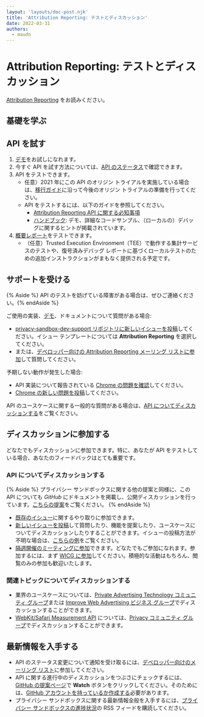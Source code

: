 ```yaml
---
layout: 'layouts/doc-post.njk'
title: 'Attribution Reporting: テストとディスカッション'
date: 2022-03-31
authors:
  - maudn
---
```


# Attribution Reporting: テストとディスカッション

[Attribution
Reporting](/docs/privacy-sandbox/attribution-reporting/)
をお読みください。

## 基礎を学ぶ

## API を試す

1. [デモ](https://goo.gle/attribution-reporting-demo)をお試しになれます。
2. 今すぐ API を試す方法については、[API のステータス](/docs/privacy-sandbox/attribution-reporting/#status)で確認できます。
3. API をテストできます。
    * 任意）2021 年にこの API のオリジン トライアルを実施している場合は、[移行ガイド](https://docs.google.com/document/d/1NY7SScCYcPc9v5wtf_fVAikFxGQTAFvwldhExN1P03Y/edit)に沿って今後のオリジン トライアルの準備を行ってください。
    * API をテストするには、以下のガイドを参照してください。
        * [Attribution Reporting API に関する必知事項](https://docs.google.com/document/d/1lvrKd5Vv7SYLMGZb0Fz7bpGNEl0LOx9i1waAHw2sUg8/)
        * [ハンドブック](https://docs.google.com/document/d/1BXchEk-UMgcr2fpjfXrQ3D8VhTR-COGYS1cwK_nyLfg/):
        デモ、詳細なコードサンプル、（ローカルの）デバッグに関するヒントが掲載されています。
4. [概要レポート](/docs/privacy-sandbox/attribution-reporting/summary-reports/)をテストできます。
    * （任意）Trusted Execution Environment（TEE）で動作する集計サービスのテストや、復号済みデバッグ レポートに基づくローカルテストのための追加インストラクションがまもなく提供される予定です。

## サポートを受ける

{% Aside %} API のテストを妨げている障害がある場合は、ぜひご連絡ください。{% endAside %}

ご使用の実装、[デモ](https://goo.gle/attribution-reporting-demo)、ドキュメントについて質問がある場合:

* [privacy-sandbox-dev-support リポジトリに新しいイシューを投稿](https://github.com/GoogleChromeLabs/privacy-sandbox-dev-support/issues/new/choose)してください。イシュー テンプレートについては  **Attribution Reporting** を選択してください。
* または、[デベロッパー向けの Attribution Reporting メーリング リストに参加](https://groups.google.com/u/1/a/chromium.org/g/attribution-reporting-api-dev)して質問してください。

予期しない動作が発生した場合:

* API 実装について報告されている [Chrome の問題を確認](https://bugs.chromium.org/p/chromium/issues/list?q=component%3AInternals%3EConversionMeasurement)してください。
* [Chrome の新しい問題を投稿](https://crbug.com/new)してください。

API のユースケースに関する一般的な質問がある場合は、[API
についてディスカッションする](/docs/privacy-sandbox/attribution-reporting-experiment/#discuss-the-api)をご覧ください。

## ディスカッションに参加する

どなたでもディスカッションに参加できます。特に、あなたが API
をテストしている場合、あなたのフィードバックはとても重要です。

### API についてディスカッションする

{% Aside %} プライバシー サンドボックスに関する他の提案と同様に、この API についても
_GitHub_ にドキュメントを掲載し、公開ディスカッションを行っています。[こちらの提案](https://github.com/WICG/conversion-measurement-api/)をご覧ください。
{% endAside %}

- [既存のイシュー](https://github.com/WICG/conversion-measurement-api/issues)に関するやり取りに参加できます。
- [新しいイシューを投稿](https://github.com/WICG/conversion-measurement-api/issues/new)して質問したり、機能を提案したり、ユースケースについてディスカッションしたりすることができます。イシューの投稿方法が不明な場合は、[こちらの例](https://github.com/WICG/conversion-measurement-api/issues/147)をご覧ください。
- [隔週開催のミーティングに参加](https://github.com/WICG/conversion-measurement-api/issues/80)できます。どなたでもご参加になれます。参加するには、まず [WICG に参加](https://www.w3.org/community/wicg/)してください。積極的な活動はもちろん、閲覧のみの参加も歓迎いたします。

### 関連トピックについてディスカッションする

- 業界のユースケースについては、[Private Advertising Technology コミュニティ グループ](https://github.com/patcg)または [Improve
  Web Advertising ビジネス グループ](https://www.w3.org/community/web-adv/participants)でディスカッションすることができます。
- [WebKit/Safari Measurement API](https://github.com/privacycg/private-click-measurement) については、[Privacy コミュニティ
   グループ](https://www.w3.org/community/privacycg/)でディスカッションすることができます。

## 最新情報を入手する

- API のステータス変更について通知を受け取るには、[デベロッパー向けのメーリング リスト](https://groups.google.com/u/1/a/chromium.org/g/attribution-reporting-api-dev)に参加してください。
- API に関する進行中のディスカッションをつぶさにチェックするには、[GitHub の提案ページ](https://github.com/WICG/conversion-measurement-api)で **Watch** ボタンをクリックしてください。そのためには、[GitHub アカウントを持っているか作成する](https://docs.github.com/en/get-started/signing-up-for-github/signing-up-for-a-new-github-account)必要があります。
- プライバシー サンドボックスに関する最新情報全般を入手するには、[プライバシー サンドボックスの進捗状況](/tags/progress-in-the-privacy-sandbox/)の RSS フィードを購読してください。
